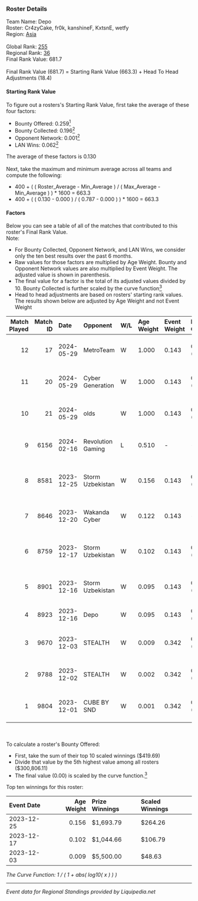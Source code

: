 ### Roster Details<br />
Team Name: Depo<br />
Roster: Cr4zyCake, fr0k, kanshineF, KxtsnE, wetfy<br />
Region: [Asia]( ../standings_asia.md)<br />
<br />
Global Rank: [255](../standings_global.md)<br />
Regional Rank: [36]( ../standings_asia.md)<br />
Final Rank Value:  681.7<br />
<br />
Final Rank Value (681.7) = Starting Rank Value (663.3) + Head To Head Adjustments (18.4)<br />

#### Starting Rank Value<br />
To figure out a rosters's Starting Rank Value, first take the average of these four factors:<br />
- Bounty Offered: 0.259[<sup>1</sup>](#table2)
- Bounty Collected: 0.196[<sup>2</sup>](#table1)
- Opponent Network: 0.001[<sup>2</sup>](#table1)
- LAN Wins: 0.062[<sup>2</sup>](#table1)

The average of these factors is 0.130<br />
<br />
Next, take the maximum and minimum average across all teams and compute the following:<br />
- 400 + ( ( Roster_Average - Min_Average ) / ( Max_Average - Min_Average ) ) * 1600 = 663.3
- 400 + ( ( 0.130 - 0.000 ) / ( 0.787 - 0.000 ) ) * 1600 = 663.3


#### Factors<br />
Below you can see a table of all of the matches that contributed to this roster's Final Rank Value.<br />
Note:<br />

- For Bounty Collected, Opponent Network, and LAN Wins, we consider only the ten best results over the past 6 months.
- Raw values for those factors are multiplied by Age Weight. Bounty and Opponent Network values are also multiplied by Event Weight. The adjusted value is shown in parenthesis.
- The final value for a factor is the total of its adjusted values divided by 10. Bounty Collected is further scaled by the curve function[<sup>3</sup>](#curveFunction)
- Head to head adjustments are based on rosters' starting rank values. The results shown below are adjusted by Age Weight and not Event Weight
<span id="table1"></span><br />


| Match Played | Match ID | Date       | Opponent          | W/L | Age Weight | Event Weight | Bounty Collected | Opponent Network | LAN Wins  | H2H Adj. | Roster                                           |
| -: | -: | :- | :- | :- | :- | :- | :- | :- | :- | -: | :- |
|           12 |       17 | 2024-05-29 | MetroTeam         | W   | 1.000      | 0.143        | 0.000 (0.000)    | 0.000 (0.000)    | 0 (0.000) |     5.79 | Cr4zyCake, fr0k, kanshineF, KxtsnE, wetfy        |
|           11 |       20 | 2024-05-29 | Cyber Generation  | W   | 1.000      | 0.143        | 0.000 (0.000)    | 0.028 (0.004)    | 0 (0.000) |     5.66 | Cr4zyCake, fr0k, kanshineF, KxtsnE, wetfy        |
|           10 |       21 | 2024-05-29 | olds              | W   | 1.000      | 0.143        | 0.000 (0.000)    | 0.055 (0.008)    | -         |     9.96 | Cr4zyCake, fr0k, kanshineF, KxtsnE, wetfy        |
|            9 |     6156 | 2024-02-16 | Revolution Gaming | L   | 0.510      | -            | -                | -                | -         |   -11.80 | Hitori, kanshineF, KxtsnE, unicum, wetfy         |
|            8 |     8581 | 2023-12-25 | Storm Uzbekistan  | W   | 0.156      | 0.143        | 0.015 (0.000)    | 0.036 (0.001)    | 1 (0.156) |     3.13 | BEASTOFEAST, CEKKA, dARkjezz, hawachi, uRuRuRkiN |
|            7 |     8646 | 2023-12-20 | Wakanda Cyber     | W   | 0.122      | 0.143        | -                | 0.000 (0.000)    | 1 (0.122) |     0.70 | captoun, du6ai, FERGANAA, frist4f, LightFeeling  |
|            6 |     8759 | 2023-12-17 | Storm Uzbekistan  | W   | 0.102      | 0.143        | 0.015 (0.000)    | 0.036 (0.001)    | 1 (0.102) |     2.06 | BEASFOFEAST, CEKKA, dARkjezz, hawachi, uRuRuRkiN |
|            5 |     8901 | 2023-12-16 | Storm Uzbekistan  | W   | 0.095      | 0.143        | 0.015 (0.000)    | 0.036 (0.000)    | 1 (0.095) |     1.94 | fr0k, Hitori, icyvlone, kanshineF, wetfy         |
|            4 |     8923 | 2023-12-16 | Depo              | W   | 0.095      | 0.143        | 0.000 (0.000)    | -                | 1 (0.095) |     0.82 | aokah1ka, KxtsnE, lordsei, teygu, unicum         |
|            3 |     9670 | 2023-12-03 | STEALTH           | W   | 0.009      | 0.342        | 0.000 (0.000)    | 0.000 (0.000)    | 1 (0.009) |     0.10 | Gilzera, Goodlikee, ner, R3LiFw0w, shiawase777   |
|            2 |     9788 | 2023-12-02 | STEALTH           | W   | 0.002      | 0.342        | 0.000 (0.000)    | 0.000 (0.000)    | 1 (0.002) |     0.02 | fr0k, Hitori, icyvlone, kanshineF, wetfy         |
|            1 |     9804 | 2023-12-01 | CUBE BY SND       | W   | 0.001      | 0.342        | 0.002 (0.000)    | 0.027 (0.000)    | 1 (0.001) |     0.02 | alkarenn, dosikzz, OxygeN, rinn, syph0           |

<br />
<span id="table2"></span><br />
To calculate a roster's Bounty Offered:<br />

- First, take the sum of their top 10 scaled winnings ($419.69)
- Divide that value by the 5th highest value among all rosters ($300,806.11)
- The final value (0.00) is scaled by the curve function.[<sup>3</sup>](#curveFunction)

Top ten winnings for this roster:<br />

| Event Date | Age Weight | Prize Winnings | Scaled Winnings |
| :- | -: | :- | :- |
| 2023-12-25 |      0.156 | $1,693.79      | $264.26         |
| 2023-12-17 |      0.102 | $1,044.66      | $106.79         |
| 2023-12-03 |      0.009 | $5,500.00      | $48.63          |


<span id="curveFunction"></span>_The Curve Function: 1 / ( 1 + abs( log10( x ) ) )_<br />

---
_Event data for Regional Standings provided by Liquipedia.net_<br />
